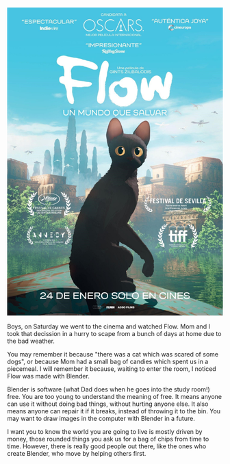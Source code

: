 ![](items/images/flow.jpg)

Boys, on Saturday we went to the cinema and watched Flow. Mom and I took that decission in a hurry to scape from a bunch of days at home due to the bad weather.

You may remember it because "there was a cat which was scared of some dogs", or because Mom had a small bag of candies which spent us in a piecemeal. I will remember it because, waiting to enter the room, I noticed Flow was made with Blender.

Blender is software (what Dad does when he goes into the study room!) free. You are too young to understand the meaning of free. It means anyone can use it without doing bad things, without hurting anyone else. It also means anyone can repair it if it breaks, instead of throwing it to the bin. You may want to draw images in the computer with Blender in a future.

I want you to know the world you are going to live is mostly driven by money, those rounded things you ask us for a bag of chips from time to time. However, there is really good people out there, like the ones who create Blender, who move by helping others first.
